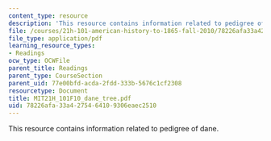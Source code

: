 ```yaml
---
content_type: resource
description: 'This resource contains information related to pedigree of dane. '
file: /courses/21h-101-american-history-to-1865-fall-2010/78226afa33a4275464109306eaec2510_MIT21H_101F10_dane_tree.pdf
file_type: application/pdf
learning_resource_types:
- Readings
ocw_type: OCWFile
parent_title: Readings
parent_type: CourseSection
parent_uid: 77e00bfd-acda-2fdd-333b-5676c1cf2308
resourcetype: Document
title: MIT21H_101F10_dane_tree.pdf
uid: 78226afa-33a4-2754-6410-9306eaec2510
---
```

This resource contains information related to pedigree of dane. 

